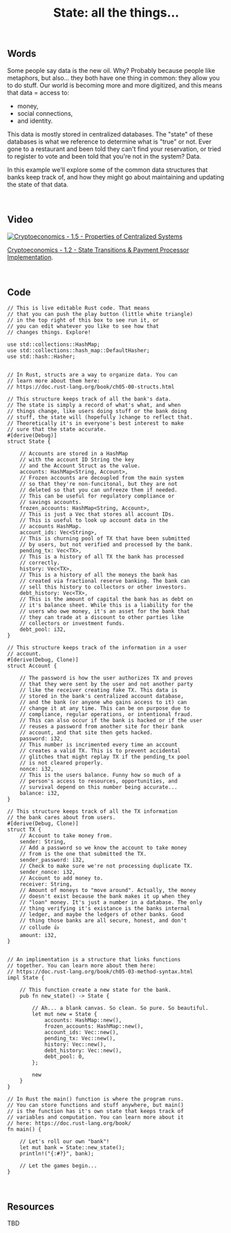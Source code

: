 <h1 align="center">
    State: all the things...
</h1>

<br>

## Words

Some people say data is the new oil. Why? Probably because people like metaphors, but also... they both have one thing in common: they allow you to do stuff. Our world is becoming more and more digitized, and this means that data = access to:
- money,
- social connections,
- and identity.

This data is mostly stored in centralized databases. The "state" of these databases is what we reference to determine what is "true" or not. Ever gone to a restaurant and been told they can't find your reservation, or tried to register to vote and been told that you're not in the system? Data. 

In this example we'll explore some of the common data structures that banks keep track of, and how they might go about maintaining and updating the state of that data. 

<br>

## Video

[![Cryptoeconomics - 1.5 - Properties of Centralized Systems](https://img.youtube.com/vi/XIsn8-5Xekc/0.jpg)](https://www.youtube.com/watch?v=XIsn8-5Xekc)

<p>
    <a href="https://cryptoeconomics.study/lectures/chapter-01-2.html">Cryptoeconomics - 1.2 - State Transitions & Payment Processor Implementation</a>.
</p>

<br>

## Code
```rust, editable
// This is live editable Rust code. That means 
// that you can push the play button (little white triangle)
// in the top right of this box to see run it, or 
// you can edit whatever you like to see how that
// changes things. Explore!

use std::collections::HashMap;
use std::collections::hash_map::DefaultHasher;
use std::hash::Hasher;


// In Rust, structs are a way to organize data. You can 
// learn more about them here:
// https://doc.rust-lang.org/book/ch05-00-structs.html

// This structure keeps track of all the bank's data.
// The state is simply a record of what's what, and when
// things change, like users doing stuff or the bank doing
// stuff, the state will (hopefully )change to reflect that.
// Theoretically it's in everyone's best interest to make
// sure that the state accurate.
#[derive(Debug)]
struct State {

    // Accounts are stored in a HashMap 
    // with the account ID String the key
    // and the Account Struct as the value.
    accounts: HashMap<String, Account>,
    // Frozen accounts are decoupled from the main system
    // so that they're non-funcitonal, but they are not
    // deleted so that you can unfreeze them if needed.
    // This can be useful for regulatory compliance or 
    // savings accounts.
    frozen_accounts: HashMap<String, Account>,
    // This is just a Vec that stores all account IDs.
    // This is useful to look up account data in the 
    // accounts HashMap.
    account_ids: Vec<String>,
    // This is churning pool of TX that have been submitted
    // by users, but not verified and processed by the bank. 
    pending_tx: Vec<TX>,
    // This is a history of all TX the bank has processed
    // correctly.
    history: Vec<TX>,
    // This is a history of all the moneys the bank has
    // created via fractional reserve banking. The bank can
    // sell this history to collectors or other investors.
    debt_history: Vec<TX>,
    // This is the amount of capital the bank has as debt on
    // it's balance sheet. While this is a liability for the
    // users who owe money, it's an asset for the bank that
    // they can trade at a discount to other parties like
    // collectors or investment funds.
    debt_pool: i32,
}

// This structure keeps track of the information in a user
// account.
#[derive(Debug, Clone)]
struct Account {

    // The password is how the user authorizes TX and proves
    // that they were sent by the user and not another party
    // like the receiver creating fake TX. This data is 
    // stored in the bank's centralized account database, 
    // and the bank (or anyone who gains access to it) can
    // change it at any time. This can be on purpose due to
    // compliance, regular operations, or intentional fraud.
    // This can also occur if the bank is hacked or if the user
    // reuses a password from another site for their bank
    // account, and that site then gets hacked.
    password: i32,
    // This number is incrimented every time an account
    // creates a valid TX. This is to prevent accidental 
    // glitches that might replay TX if the pending_tx pool
    // is not cleared properly.
    nonce: i32,
    // This is the users balance. Funny how so much of a 
    // person's access to resources, opportunities, and
    // survival depend on this number being accurate...
    balance: i32,
}

// This structure keeps track of all the TX information
// the bank cares about from users.
#[derive(Debug, Clone)]
struct TX {
    // Account to take money from.
    sender: String,
    // Add a password so we know the account to take money
    // from is the one that submitted the TX.
    sender_password: i32,
    // Check to make sure we're not processing duplicate TX.
    sender_nonce: i32,
    // Account to add money to.
    receiver: String,
    // Amount of moneys to "move around". Actually, the money
    // doesn't exist because the bank makes it up when they
    // "loan" money. It's just a number in a database. The only
    // thing verifying it's existance is the banks internal 
    // ledger, and maybe the ledgers of other banks. Good 
    // thing those banks are all secure, honest, and don't
    // collude 👍
    amount: i32,
}


// An implimentation is a structure that links functions
// together. You can learn more about them here:
// https://doc.rust-lang.org/book/ch05-03-method-syntax.html
impl State {
    
    // This function create a new state for the bank.
    pub fn new_state() -> State {
    
        // Ah... a blank canvas. So clean. So pure. So beautiful.
        let mut new = State {
            accounts: HashMap::new(),
            frozen_accounts: HashMap::new(),
            account_ids: Vec::new(),
            pending_tx: Vec::new(),
            history: Vec::new(),
            debt_history: Vec::new(),
            debt_pool: 0,
        };
        
        new
    }
}

// In Rust the main() function is where the program runs.
// You can store functions and stuff anywhere, but main()
// is the function has it's own state that keeps track of
// variables and computation. You can learn more about it
// here: https://doc.rust-lang.org/book/
fn main() {
    
    // Let's roll our own "bank"!
    let mut bank = State::new_state();
    println!("{:#?}", bank);
    
    // Let the games begin...
}
```

<br>

## Resources

TBD
